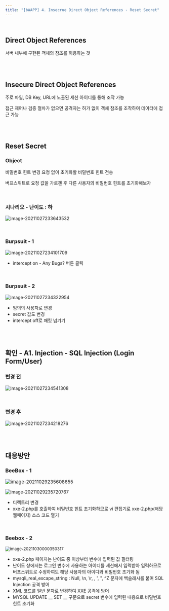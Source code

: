```yaml
---
title: "[bWAPP] 4. Insecrue Direct Object References - Reset Secret"
---
```


<br>

## Direct Object References

서버 내부에 구현된 객체의 참조를 허용하는 것

<br>

<br>

## Insecure Direct Object References

주로 파일, DB Key, URL에 노출된 세션 아이디를 통해 조작 가능

접근 제어나 검증 절차가 없으면 공격자는 허가 없이 객체 참조를 조작하여 데이터에 접근 가능

<br>

<br>

## Reset Secret

### Object

비밀번호 힌트 변경 요청 없이 초기화할 비밀번호 힌트 전송

버프스위트로 요청 값을 가로챈 후 다른 사용자의 비밀번호 힌트를 초기화해보자

<br>

### 시나리오 - 난이도 : 하

![image-20211027233643532](https://raw.githubusercontent.com/EONION-TH3DB/image_repo/main/img/image-20211027233643532.png)

<br>

### Burpsuit - 1

![image-20211027234101709](https://raw.githubusercontent.com/EONION-TH3DB/image_repo/main/img/image-20211027234101709.png)

- intercept on - Any Bugs? 버튼 클릭

<br>

### Burpsuit - 2

![image-20211027234322954](https://raw.githubusercontent.com/EONION-TH3DB/image_repo/main/img/image-20211027234322954.png)

- 임의의 사용자로 변경
- secret 값도 변경
- intercept off로 패킷 넘기기

<br>

<br>

## 확인 - A1. Injection - SQL Injection (Login Form/User)

### 변경 전

![image-20211027234541308](https://raw.githubusercontent.com/EONION-TH3DB/image_repo/main/img/image-20211027234541308.png)

<br>

### 변경 후

![image-20211027234218276](https://raw.githubusercontent.com/EONION-TH3DB/image_repo/main/img/image-20211027234218276.png)

<br>

<br>

## 대응방안

### BeeBox - 1

<img src="https://raw.githubusercontent.com/EONION-TH3DB/image_repo/main/img/image-20211029235608655.png" alt="image-20211029235608655" style="zoom:106%;" />

![image-20211029235720767](https://raw.githubusercontent.com/EONION-TH3DB/image_repo/main/img/image-20211029235720767.png)

- 디렉토리 변경
- xxe-2.php를 호출하여 비밀번호 힌트 초기화하므로 vi 편집기로 xxe-2.php(해당 웹페이지) 소스 코드 열기

<br>

### Beebox - 2

<img src="https://raw.githubusercontent.com/EONION-TH3DB/image_repo/main/img/image-20211030000350317.png" alt="image-20211030000350317" style="zoom:92%;" />

- xxe-2.php 페이지는 난이도 중 이상부터 변수에 입력된 값 필터링
- 난이도 상에서는 로그인 변수에 사용하는 아이디를 세션에서 입력받아 입력하므로 버프스위트로 수정하여도 해당 사용자의 아이디와 비밀번호 초기화 됨
-  mysqli_real_escape_string : Null, \n, \r, \, ', ", ^Z 문자에 백슬래시를 붙여 SQL Injection 공격 방어
-  XML 코드를 일반 문자로 변경하여 XXE 공격에 방어
-  MYSQL UPDATE __ SET __ 구문으로 secret 변수에 입력된 내용으로 비밀번호 힌트 초기화
